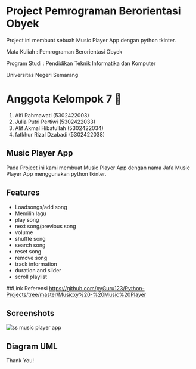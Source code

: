 
# Project Pemrograman Berorientasi Obyek

Project ini membuat sebuah Music Player App dengan python tkinter.

Mata Kuliah   : Pemrograman Berorientasi Obyek

Program Studi : Pendidikan Teknik Informatika dan  Komputer

Universitas Negeri Semarang

# Anggota Kelompok 7 👋

  1. Alfi Rahmawati        (5302422003)
  2. Julia Putri Pertiwi   (5302422033)
  3. Alif Akmal Hibatullah (5302422034)
  4. fatkhur Rizal Dzabadi (5302422038)


## Music Player App

Pada Project ini kami membuat Music Player App dengan nama Jafa Music Player App menggunakan python tkinter.

## Features

- Loadsongs/add song
- Memilih lagu
- play song
- next song/previous song
- volume
- shuffle song
- search song
- reset song
- remove song
- track information
- duration and slider
- scroll playlist

##Link Referensi
https://github.com/pyGuru123/Python-Projects/tree/master/Musicxy%20-%20Music%20Player


## Screenshots
![ss music player app](https://github.com/putrijuliaa/Music-Player-App-PBO/assets/152194742/2e3ec7c7-28b5-4e92-8d9d-c53b0d301fe0)

## Diagram UML
Thank You!

